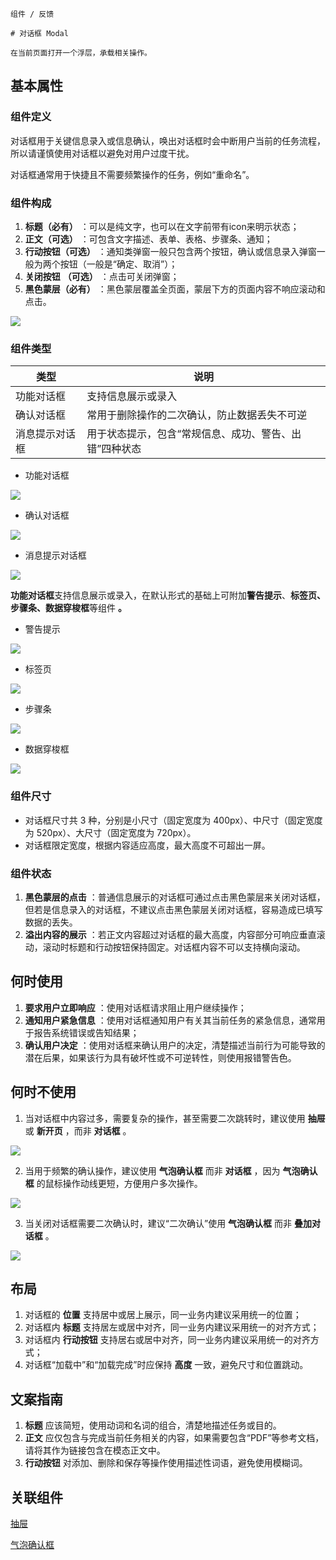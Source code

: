 `````
组件 / 反馈

# 对话框 Modal

在当前页面打开一个浮层，承载相关操作。
`````

## 基本属性

### 组件定义

对话框用于关键信息录入或信息确认，唤出对话框时会中断用户当前的任务流程，所以请谨慎使用对话框以避免对用户过度干扰。

对话框通常用于快捷且不需要频繁操作的任务，例如“重命名”。

### 组件构成

1. **标题（必有）** ：可以是纯文字，也可以在文字前带有icon来明示状态；
2. **正文（可选）** ：可包含文字描述、表单、表格、步骤条、通知；
3. **行动按钮（可选）** ：通知类弹窗一般只包含两个按钮，确认或信息录入弹窗一般为两个按钮（一般是“确定、取消”）；
4. **关闭按钮** **（可选）** ：点击可关闭弹窗；
5. **黑色蒙层（必有）** ：黑色蒙层覆盖全页面，蒙层下方的页面内容不响应滚动和点击。

![](https://s3.meetsocial.cn/mdesign/assets/img/modal/01%20%E7%BB%84%E4%BB%B6%E6%9E%84%E6%88%90.png)

### 组件类型

| 类型      | 说明                           |
| ------- | ---------------------------- |
| 功能对话框   | 支持信息展示或录入                    |
| 确认对话框   | 常用于删除操作的二次确认，防止数据丢失不可逆       |
| 消息提示对话框 | 用于状态提示，包含“常规信息、成功、警告、出错”四种状态 |

- 功能对话框

![](https://s3.meetsocial.cn/mdesign/assets/img/modal/02%20%E5%8A%9F%E8%83%BD%E5%AF%B9%E8%AF%9D%E6%A1%86.png)

- 确认对话框

![](https://s3.meetsocial.cn/mdesign/assets/img/modal/03%20%E7%A1%AE%E8%AE%A4%E5%AF%B9%E8%AF%9D%E6%A1%86.png)

- 消息提示对话框

![](https://s3.meetsocial.cn/mdesign/assets/img/modal/04%20%E6%B6%88%E6%81%AF%E6%8F%90%E7%A4%BA%E5%AF%B9%E8%AF%9D%E6%A1%86.png)

**功能对话框**支持信息展示或录入，在默认形式的基础上可附加**警告提示**、**标签页、步骤条、数据穿梭框**等组件 **。**

- 警告提示

![](https://s3.meetsocial.cn/mdesign/assets/img/modal/05%20%E8%AD%A6%E5%91%8A%E6%8F%90%E7%A4%BA.png)

- 标签页

![](https://s3.meetsocial.cn/mdesign/assets/img/modal/06%20%E6%A0%87%E7%AD%BE%E9%A1%B5.png)

- 步骤条

![](https://s3.meetsocial.cn/mdesign/assets/img/modal/07%20%E6%AD%A5%E9%AA%A4%E6%9D%A1.png)

- 数据穿梭框

![](https://s3.meetsocial.cn/mdesign/assets/img/modal/08%20%E6%95%B0%E6%8D%AE%E7%A9%BF%E6%A2%AD%E6%A1%86.png)

### 组件尺寸

- 对话框尺寸共 3 种，分别是小尺寸（固定宽度为 400px）、中尺寸（固定宽度为 520px）、大尺寸（固定宽度为 720px）。
- 对话框限定宽度，根据内容适应高度，最大高度不可超出一屏。

### 组件状态

1. **黑色蒙层的点击** ：普通信息展示的对话框可通过点击黑色蒙层来关闭对话框，但若是信息录入的对话框，不建议点击黑色蒙层关闭对话框，容易造成已填写数据的丢失。
2. **溢出内容的展示** ：若正文内容超过对话框的最大高度，内容部分可响应垂直滚动，滚动时标题和行动按钮保持固定。对话框内容不可以支持横向滚动。

## 何时使用

1. **要求用户立即响应** ：使用对话框请求阻止用户继续操作；
2. **通知用户紧急信息** ：使用对话框通知用户有关其当前任务的紧急信息，通常用于报告系统错误或告知结果；
3. **确认用户决定** ：使用对话框来确认用户的决定，清楚描述当前行为可能导致的潜在后果，如果该行为具有破坏性或不可逆转性，则使用报错警告色。

## 何时不使用

1. 当对话框中内容过多，需要复杂的操作，甚至需要二次跳转时，建议使用 **抽屉** 或 **新开页** ，而非 **对话框** 。

![](https://s3.meetsocial.cn/mdesign/assets/img/modal/09%20%E4%BD%95%E6%97%B6%E4%B8%8D%E4%BD%BF%E7%94%A81.png)

2. 当用于频繁的确认操作，建议使用 **气泡确认框** 而非 **对话框** ，因为 **气泡确认框** 的鼠标操作动线更短，方便用户多次操作。

![](https://s3.meetsocial.cn/mdesign/assets/img/modal/10%20%E4%BD%95%E6%97%B6%E4%B8%8D%E4%BD%BF%E7%94%A82.png)

3. 当关闭对话框需要二次确认时，建议“二次确认”使用 **气泡确认框** 而非 **叠加对话框** 。

![](https://s3.meetsocial.cn/mdesign/assets/img/modal/11%20%E4%BD%95%E6%97%B6%E4%B8%8D%E4%BD%BF%E7%94%A83.png)

## 布局

1. 对话框的 **位置** 支持居中或居上展示，同一业务内建议采用统一的位置；
2. 对话框内 **标题** 支持居左或居中对齐，同一业务内建议采用统一的对齐方式；
3. 对话框内 **行动按钮** 支持居右或居中对齐，同一业务内建议采用统一的对齐方式；
4. 对话框“加载中”和“加载完成”时应保持 **高度** 一致，避免尺寸和位置跳动。

## 文案指南

1. **标题** 应该简短，使用动词和名词的组合，清楚地描述任务或目的。
2. **正文** 应仅包含与完成当前任务相关的内容，如果需要包含“PDF”等参考文档，请将其作为链接包含在模态正文中。
3. **行动按钮** 对添加、删除和保存等操作使用描述性词语，避免使用模糊词。

## 关联组件

[抽屉](/react/components/drawer)

[气泡确认框](/react/components/popconfirm)
